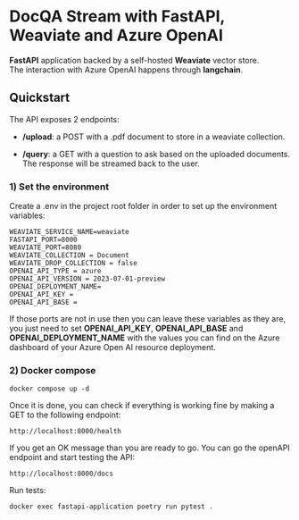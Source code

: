 # DocQA Stream with FastAPI, Weaviate and Azure OpenAI

**FastAPI** application backed by a self-hosted **Weaviate** vector store.  
The interaction with Azure OpenAI happens through **langchain**.

## Quickstart

The API exposes 2 endpoints:

- **/upload**: a POST with a .pdf document to store in a weaviate
  collection.

- **/query**: a GET with a question to ask based on the uploaded
  documents. The response will be streamed back to the user.

### 1) Set the environment

Create a .env in the project root folder in order to set up the environment variables:

```text
WEAVIATE_SERVICE_NAME=weaviate
FASTAPI_PORT=8000
WEAVIATE_PORT=8080
WEAVIATE_COLLECTION = Document
WEAVIATE_DROP_COLLECTION = false
OPENAI_API_TYPE = azure
OPENAI_API_VERSION = 2023-07-01-preview
OPENAI_DEPLOYMENT_NAME=
OPENAI_API_KEY = 
OPENAI_API_BASE = 
```

If those ports are not in use then you can leave these variables as
they are, you just need to set **OPENAI_API_KEY**, **OPENAI_API_BASE** and
**OPENAI_DEPLOYMENT_NAME** with the values you can find on the Azure dashboard of your
Azure Open AI resource deployment.

### 2) Docker compose

```shell
docker compose up -d
```

Once it is done, you can check if everything is working fine by
making a GET to the following endpoint:

```text
http://localhost:8000/health
```

If you get an OK message than you are ready to go. You can go the openAPI
endpoint and start testing the API:

```text
http://localhost:8000/docs
```

Run tests:

```shell
docker exec fastapi-application poetry run pytest .
```

